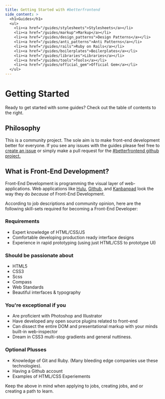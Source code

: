 ```yaml
---
title: Getting Started with #betterfrontend
side_content: >
  <h1>Guides</h1>
  <ul>
    <li><a href="/guides/stylesheets">Stylesheets</a></li>
    <li><a href="/guides/markup">Markup</a></li>
    <li><a href="/guides/design_patterns">Design Patterns</a></li>
    <li><a href="/guides/anti_patterns">Anti Patterns</a></li>
    <li><a href="/guides/rails">Ruby on Rails</a></li>
    <li><a href="/guides/boilerplates">Boilerplates</a></li>
    <li><a href="/guides/libraries">Libraries</a></li>
    <li><a href="/guides/tools">Tools</a></li>
    <li><a href="/guides/official_gem">Official Gem</a></li>
  </ul>
---
```


# Getting Started

Ready to get started with some guides? Check out the table of contents
to the right.

## Philosophy

This is a community project. The sole aim is to make front-end
development better for everyone. If you see any issues with the guides
please feel free to [create an issue](https://github.com/hybridgroup/betterfrontend/issues) or simply make a pull request for the [#betterfrontend github project.](https://github.com/hybridgroup/betterfrontend)

## What is Front-End Development?

Front-End Development is programming the visual layer of
web-applications. Web applications like [Hulu](http://www.hulu.com), [Github](http://www.github.com), and [Kanbanpad](http://www.kanbanpad.com) look
the way they do *because* of Front-End Development.

According to job descriptions and community opinion, here are the
following skill-sets required for becoming a Front-End Developer:

### Requirements

* Expert knowledge of HTML/CSS/JS
* Comfortable developing production ready interface designs
* Experience in rapid prototyping (using just HTML/CSS to prototype UI)

### Should be passionate about

* HTML5
* CSS3
* Scss
* Compass
* Web Standards
* Beautiful interfaces & typography

### You're exceptional if you

* Are proficient with Photoshop and Illustrator
* Have developed any open source plugins related to front-end
* Can dissect the entire DOM and presentational markup with your minds
  built-in web-inspector
* Dream in CSS3 multi-stop gradients and general nuttiness.

### Optional Plusses

* Knowledge of Git and Ruby. (Many bleeding edge companies use these
  technologies).
* Having a Github account
* Examples of HTML/CSS Experiements

Keep the above in mind when applying to jobs, creating jobs, and or
creating a path to learn.
